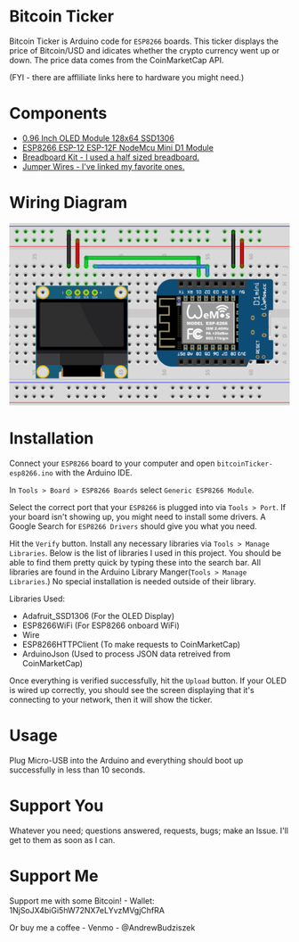 # Bitcoin Ticker
Bitcoin Ticker is Arduino code for `ESP8266` boards. This ticker displays the price of Bitcoin/USD and idicates whether the crypto currency went up or down. The price data comes from the CoinMarketCap API.

(FYI - there are affliliate links here to hardware you might need.)

# Components
* <a target="_blank" href="https://amzn.to/3usDgv8">0.96 Inch OLED Module 128x64 SSD1306</a>
* <a target="_blank" href="https://amzn.to/3fV7l2u">ESP8266 ESP-12 ESP-12F NodeMcu Mini D1 Module</a>
* <a target="_blank" href="https://amzn.to/39TUz0d">Breadboard Kit - I used a half sized breadboard.</a>
* <a target="_blank" href="https://amzn.to/3fXhyeK">Jumper Wires - I've linked my favorite ones.</a>

# Wiring Diagram
![Wiring Diagram](wire-diagram.png)

# Installation
Connect your `ESP8266` board to your computer and open `bitcoinTicker-esp8266.ino` with the Arduino IDE. 

In `Tools > Board > ESP8266 Boards` select `Generic ESP8266 Module`.

Select the correct port that your `ESP8266` is plugged into via `Tools > Port`. If your board isn't showing up, you might need to install some drivers. A Google Search for `ESP8266 Drivers` should give you what you need.

Hit the `Verify` button. Install any necessary libraries via `Tools > Manage Libraries`. Below is the list of libraries I used in this project. You should be able to find them pretty quick by typing these into the search bar. All libraries are found in the Arduino Library Manger(`Tools > Manage Libraries`.) No special installation is needed outside of their library.

Libraries Used:
* Adafruit_SSD1306 (For the OLED Display)
* ESP8266WiFi (For ESP8266 onboard WiFi)
* Wire
* ESP8266HTTPClient (To make requests to CoinMarketCap)
* ArduinoJson (Used to process JSON data retreived from CoinMarketCap)

Once everything is verified successfully, hit the `Upload` button. If your OLED is wired up correctly, you should see the screen displaying that it's connecting to your network, then it will show the ticker. 

# Usage
Plug Micro-USB into the Arduino and everything should boot up successfully in less than 10 seconds.

# Support You
Whatever you need; questions answered, requests, bugs; make an Issue. I'll get to them as soon as I can.

# Support Me
Support me with some Bitcoin! - Wallet: 1NjSoJX4biGi5hW72NX7eLYvzMVgjChfRA

Or buy me a coffee - Venmo - @AndrewBudziszek